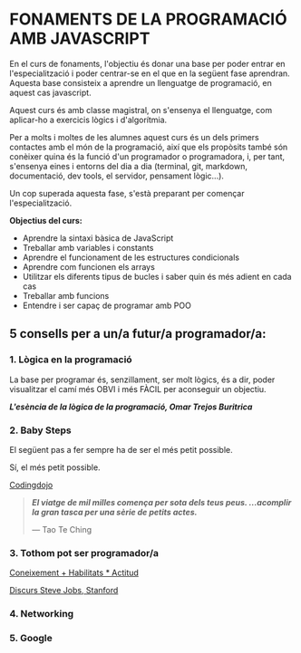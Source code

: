 # FONAMENTS DE LA PROGRAMACIÓ AMB JAVASCRIPT

En el curs de fonaments, l'objectiu és donar una base per poder entrar en l'especialització i poder centrar-se en el que en la següent fase aprendran. Aquesta base consisteix a aprendre un llenguatge de programació, en aquest cas javascript.

Aquest curs és amb classe magistral, on s'ensenya el llenguatge, com aplicar-ho a exercicis lògics i d'algorítmia.

Per a molts i moltes de les alumnes aquest curs és un dels primers contactes amb el món de la programació, així que els propòsits també són conèixer quina és la funció d'un programador o programadora, i, per tant, s'ensenya eines i entorns del dia a dia (terminal, git, markdown, documentació, dev tools, el servidor, pensament lògic...).

Un cop superada aquesta fase, s'està preparant per començar l'especialització.

**Objectius del curs:**

- Aprendre la sintaxi bàsica de JavaScript
- Treballar amb variables i constants
- Aprendre el funcionament de les estructures condicionals
- Aprendre com funcionen els arrays
- Utilitzar els diferents tipus de bucles i saber quin és més adient en cada cas
- Treballar amb funcions
- Entendre i ser capaç de programar amb POO

## 5 consells per a un/a futur/a programador/a:

### **1. Lògica en la programació** 

La base per programar és, senzillament, ser molt lògics, és a dir, poder visualitzar el camí més OBVI i més FÀCIL per aconseguir un objectiu.

***L'esència de la lògica de la programació, Omar Trejos Buritrica***

### **2. Baby Steps**

El següent pas a fer sempre ha de ser el més petit possible. 

Sí, el més petit possible.

[Codingdojo](https://codingdojo.org/BabySteps/)

>***El viatge de mil milles comença per sota dels teus peus. ...acomplir la gran tasca per una sèrie de petits actes.***
>
> — Tao Te Ching

### **3. Tothom pot ser programador/a**

[Coneixement + Habilitats * Actitud](https://itservice.com.co/formula-victor-kuppers-conocimiento-habilidades-y-actitud/)

[Discurs Steve Jobs, Stanford](https://www.youtube.com/watch?v=HHkJEz_HdTg)


### **4. Networking**

### **5. Google**
